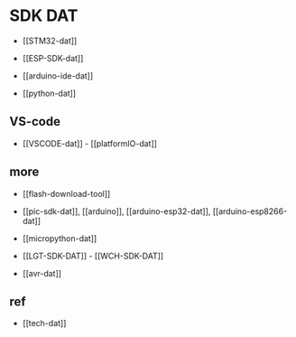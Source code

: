 
# SDK DAT

- [[STM32-dat]]

- [[ESP-SDK-dat]]

- [[arduino-ide-dat]]

- [[python-dat]]

## VS-code

- [[VSCODE-dat]] - [[platformIO-dat]]



## more 

- [[flash-download-tool]]




- [[pic-sdk-dat]], [[arduino]], [[arduino-esp32-dat]], [[arduino-esp8266-dat]]

- [[micropython-dat]]


- [[LGT-SDK-DAT]] - [[WCH-SDK-DAT]]

- [[avr-dat]]



## ref 

- [[tech-dat]]